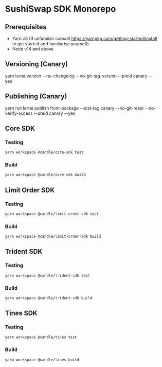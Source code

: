 # SushiSwap SDK Monorepo

## Prerequisites

- Yarn v3 (If unfamilair consult https://yarnpkg.com/getting-started/install to get started and familiarise yourself)
- Node v14 and above

## Versioning (Canary)

yarn lerna version --no-changelog --no-git-tag-version --preid canary --yes

## Publishing (Canary)

yarn run lerna publish from-package --dist-tag canary --no-git-reset --no-verify-access --preid canary --yes

## Core SDK

### Testing

```sh 
yarn workspace @candle/core-sdk test
```

### Build

```sh 
yarn workspace @candle/core-sdk build
```

## Limit Order SDK

### Testing

```sh 
yarn workspace @candle/limit-order-sdk test
```

### Build

```sh 
yarn workspace @candle/limit-order-sdk build
```

## Trident SDK

### Testing

```sh 
yarn workspace @candle/trident-sdk test
```

### Build

```sh 
yarn workspace @candle/trident-sdk build
```

## Tines SDK

### Testing

```sh 
yarn workspace @candle/tines test
```

### Build

```sh 
yarn workspace @candle/tines build
```